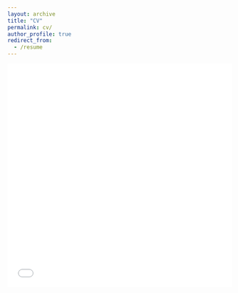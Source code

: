 ```yaml
---
layout: archive
title: "CV"
permalink: cv/
author_profile: true
redirect_from:
  - /resume
---
```


<iframe src="../files/FQin_CV_220918.pdf" width="100%" height="500" frameborder="no" border="0" marginwidth="0" marginheight="0"></iframe>
